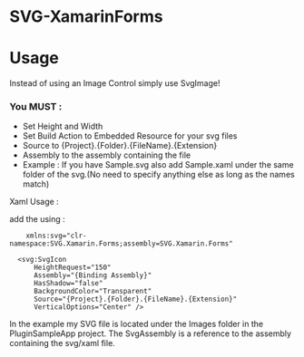 # SVG-XamarinForms

# Usage
Instead of using an Image Control simply use SvgImage!

### You MUST :

- Set Height and Width
- Set Build Action to Embedded Resource for your svg files 
- Source to {Project}.{Folder}.{FileName}.{Extension}
- Assembly to the assembly containing the file
 - Example : If you have Sample.svg also add Sample.xaml under the same folder of the svg.(No need to specify anything else as long as the names match)	


Xaml Usage : 

add the using :
```
    xmlns:svg="clr-namespace:SVG.Xamarin.Forms;assembly=SVG.Xamarin.Forms"
```

```
  <svg:SvgIcon 
      HeightRequest="150"
      Assembly="{Binding Assembly}"
      HasShadow="false"
      BackgroundColor="Transparent"
      Source="{Project}.{Folder}.{FileName}.{Extension}"
      VerticalOptions="Center" />
```

In the example my SVG file is located under the Images folder in the PluginSampleApp project. The SvgAssembly is a reference to the assembly containing the svg/xaml file.